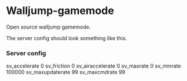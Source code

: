 # Walljump-gamemode
Open source walljump gamemode.

The server config should look something like this.

### Server config ###
  sv_accelerate 0
  sv_friction 0
  sv_airaccelerate 0
  sv_maxrate 0
  sv_minrate 100000
  sv_maxupdaterate 99
  sv_maxcmdrate 99
